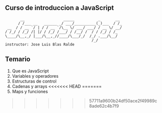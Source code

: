## Curso de introduccion a JavaScript

```
       __                  _____           _       __ 
      / /___ __   ______ _/ ___/__________(_)___  / /_
 __  / / __ `/ | / / __ `/\__ \/ ___/ ___/ / __ \/ __/
/ /_/ / /_/ /| |/ / /_/ /___/ / /__/ /  / / /_/ / /_  
\____/\__,_/ |___/\__,_//____/\___/_/  /_/ .___/\__/  
                                        /_/           
instructor: Jose Luis Blas Ralde
```
## Temario
1. Que es JavaScript
1. Variables y operadores
1. Estructuras de control
1. Cadenas y arrays
<<<<<<< HEAD
=======
1. Maps y funciones
>>>>>>> 57711a9600b24df50ace2f49989c8ade62c4b7f9
